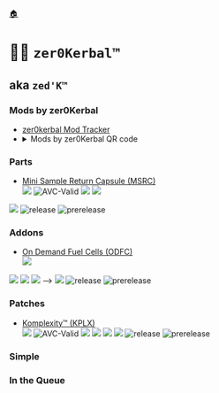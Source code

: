 <!-- ModList.md v1.0.0.0
zer0Kerbal (zed'K)
created: 08 Aug 2021
updated: 
 -->

[🏠](Home)  
# 👨‍🚀 `zer0Kerbal™`
## aka `zed'K™`

### Mods by zer0Kerbal
- [zer0kerbal Mod Tracker](https://drive.google.com/file/d/1Thno9SvD45x5JnFsH-JFHCuwSqET72Ar)
- <details>
           <summary> Mods by zer0Kerbal QR code</summary>
           <p> <a href="https://postimages.org/" target="_blank"><img src="https://i.postimg.cc/tTyHWcxk/zer0-KMod-Tracker-URL.png" alt="zer0-KMod-Tracker-URL"/></a></p>
         </details>  
         
### Parts 
- [Mini Sample Return Capsule (MSRC)](https://github.com/zer0Kerbal/MiniSampleReturnCapsule "Mini Sample Return Capsule (MSRC")  
![](https://img.shields.io/github/v/release/zer0Kerbal/MiniSampleReturnCapsule?include_prereleases?style=plastic)
![](https://github.com/zer0Kerbal/MiniSampleReturnCapsule/workflows/Validate%20AVC%20.version%20files/badge.svg "AVC-Valid")
![](https://img.shields.io/github/repo-size/zer0Kerbal/MiniSampleReturnCapsule?style=plastic)
![](https://img.shields.io/github/downloads/zer0Kerbal/MiniSampleReturnCapsule/total?style=plastic)
<!-- ![](http://img.shields.io/github/labels/zer0Kerbal/MiniSampleReturnCapsule/help-wanted?style=plastic) -->
![](https://img.shields.io/github/contributors/zer0kerbal/MiniSampleReturnCapsule?style=plastic)
![release](https://img.shields.io/github/release-date/zer0kerbal/MiniSampleReturnCapsule?style=plastic)
![prerelease](https://img.shields.io/github/release-date-pre/zer0kerbal/MiniSampleReturnCapsule?style=plastic)
### Addons
- [On Demand Fuel Cells (ODFC)](https://github.com/zer0Kerbal/ODFCr "On Demand Fuel Cells")  
![](https://img.shields.io/github/v/release/zer0Kerbal/ODFCr?include_prereleases?style=plastic)
<!-- ![]https://github.com/zer0Kerbal/ODFCr/workflows/Validate%20AVC%20.version%20files/badge.svg "AVC-Valid") -->
![](https://img.shields.io/github/repo-size/zer0Kerbal/ODFCr?style=plastic)
![](https://img.shields.io/github/downloads/zer0Kerbal/ODFCr/total?style=plastic)
![](http://img.shields.io/github/labels/zer0Kerbal/ODFCr/help-wanted?style=plastic) -->
![](https://img.shields.io/github/contributors/zer0kerbal/ODFCr?style=plastic)
![release](https://img.shields.io/github/release-date/zer0kerbal/ODFCr?style=plastic)
![prerelease](https://img.shields.io/github/release-date-pre/zer0kerbal/ODFCr?style=plastic)
### Patches
- [Komplexity™ (KPLX)](https://github.com/zer0Kerbal/Komplexity "Komplexity™ (KPLX)")  
![](https://img.shields.io/github/v/release/zer0Kerbal/Komplexity?include_prereleases?style=plastic)
![](https://github.com/zer0Kerbal/Komplexity/workflows/Validate%20AVC%20.version%20files/badge.svg "AVC-Valid")
![](https://img.shields.io/github/repo-size/zer0Kerbal/Komplexity?style=plastic)
![](https://img.shields.io/github/downloads/zer0Kerbal/Komplexity/total?style=plastic)
![](http://img.shields.io/github/labels/zer0Kerbal/Komplexity/help-wanted?style=plastic)
![](https://img.shields.io/github/contributors/zer0kerbal/Komplexity?style=plastic)
![release](https://img.shields.io/github/release-date/zer0kerbal/Komplexity?style=plastic)
![prerelease](https://img.shields.io/github/release-date-pre/zer0kerbal/Komplexity?style=plastic)
### Simple
### In the Queue

<!--
this file: CC BY-SA 3.0
zer0Kerbal-->
